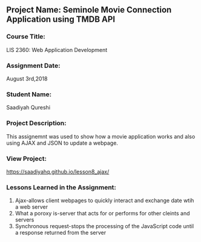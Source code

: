 ## Project Name:  Seminole Movie Connection Application using TMDB API

### Course Title:
LIS 2360:  Web Application Development

### Assignment Date:  
August 3rd,2018

### Student Name:  
Saadiyah Qureshi

### Project Description:
This assignemnt was used to show how a movie application works and also using AJAX and JSON to update a webpage. 

### View Project:
 https://saadiyahq.github.io/lesson8_ajax/

### Lessons Learned in the Assignment:
1. Ajax-allows client webpages to quickly interact and exchange date wtih a web server 
2. What a poroxy is-server that acts for or performs for other cleints and servers
3. Synchronous request-stops the processing of the JavaScript code until a response returned from the server
    